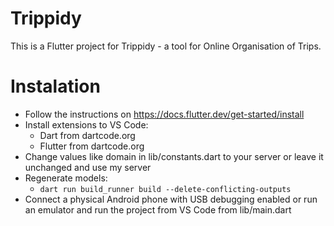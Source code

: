 # Trippidy
This is a Flutter project for Trippidy - a tool for Online Organisation of Trips.

# Instalation
- Follow the instructions on https://docs.flutter.dev/get-started/install
- Install extensions to VS Code:
  - Dart from dartcode.org
  - Flutter from dartcode.org
- Change values like domain in lib/constants.dart to your server or leave it unchanged and use my server
- Regenerate models:
  - `dart run build_runner build --delete-conflicting-outputs`
- Connect a physical Android phone with USB debugging enabled or run an emulator and run the project from VS Code from lib/main.dart
